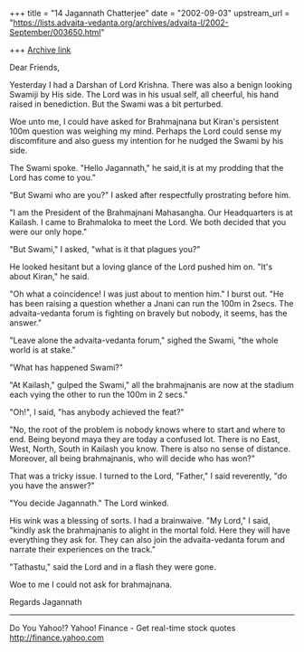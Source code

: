 +++
title = "14 Jagannath Chatterjee"
date = "2002-09-03"
upstream_url = "https://lists.advaita-vedanta.org/archives/advaita-l/2002-September/003650.html"

+++
[Archive link](https://lists.advaita-vedanta.org/archives/advaita-l/2002-September/003650.html)

Dear Friends,

Yesterday I had a Darshan of Lord Krishna. There was
also a  benign looking Swamiji by His side. The Lord
was in his usual self, all cheerful, his hand raised
in benediction. But the Swami was a bit perturbed.

Woe unto me, I could have asked for Brahmajnana but
Kiran's persistent 100m question was weighing my mind.
Perhaps the Lord could sense my discomfiture and also
guess my intention for he nudged the Swami by his
side.

The Swami spoke. "Hello Jagannath," he said,it is at
my prodding that the Lord has come to you."

"But Swami who are you?" I asked after respectfully
prostrating before him.

"I am the President of the Brahmajnani Mahasangha. Our
Headquarters is at Kailash. I came to Brahmaloka to
meet the Lord. We both decided that you were our only
hope."

"But Swami," I asked, "what is it that plagues you?"

He looked hesitant but a loving glance of the Lord
pushed him on. "It's about Kiran," he said.

"Oh what a coincidence! I was just about to mention
him." I burst out. "He has been raising a question
whether a Jnani can run the 100m in 2secs. The
advaita-vedanta forum is fighting on bravely but
nobody, it seems, has the answer."

"Leave alone the advaita-vedanta forum," sighed the
Swami, "the whole world is at stake."

"What has happened Swami?"

"At Kailash," gulped the Swami," all the brahmajnanis
are now at the stadium each vying the other to run the
100m in 2 secs."

"Oh!", I said, "has anybody achieved the feat?"

"No, the root of the problem is nobody knows where to
start and where to end. Being beyond maya they are
today a confused lot. There is no East, West, North,
South in Kailash you know. There is also no sense of
distance. Moreover, all being brahmajnanis, who will
decide who has won?"

That was a tricky issue. I turned to the Lord,
"Father," I said reverently, "do you have the answer?"

"You decide Jagannath." The Lord winked.

His wink was a blessing of sorts. I had a brainwaive.
"My Lord," I said, "kindly ask the brahmajnanis to
alight in the mortal fold. Here they will have
everything they ask for. They can also join the
advaita-vedanta forum and narrate their experiences on
the track."

"Tathastu," said the Lord and in a flash they were
gone.

Woe to me I could not ask for brahmajnana.

Regards
Jagannath


__________________________________________________
Do You Yahoo!?
Yahoo! Finance - Get real-time stock quotes
http://finance.yahoo.com

